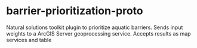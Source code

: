 # barrier-prioritization-proto

Natural solutions toolkit plugin to prioritize aquatic barriers.  Sends input weights to a ArcGIS Server geoprocessing service.
Accepts results as map services and table
